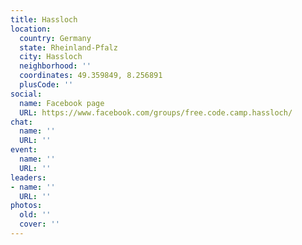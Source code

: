 ```yaml
---
title: Hassloch
location:
  country: Germany
  state: Rheinland-Pfalz
  city: Hassloch
  neighborhood: ''
  coordinates: 49.359849, 8.256891
  plusCode: ''
social:
  name: Facebook page
  URL: https://www.facebook.com/groups/free.code.camp.hassloch/
chat:
  name: ''
  URL: ''
event:
  name: ''
  URL: ''
leaders:
- name: ''
  URL: ''
photos:
  old: ''
  cover: ''
---
```

